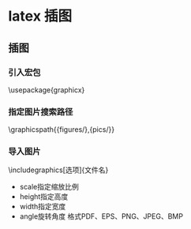 # latex 插图

## 插图

### 引入宏包
\usepackage{graphicx}

### 指定图片搜索路径
\graphicspath{{figures/},{pics/}}

### 导入图片
\includegraphics[选项]{文件名}
* scale指定缩放比例
* height指定高度
* width指定宽度
* angle旋转角度
格式PDF、EPS、PNG、JPEG、BMP

